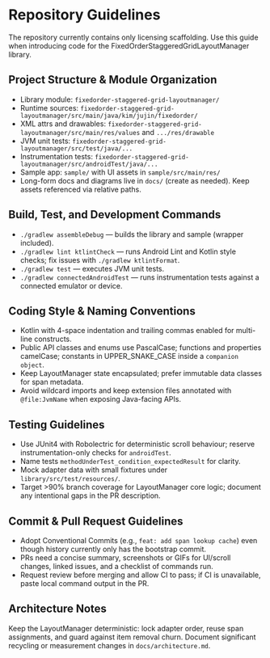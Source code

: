 # Repository Guidelines
The repository currently contains only licensing scaffolding. Use this guide when introducing code for the FixedOrderStaggeredGridLayoutManager library.

## Project Structure & Module Organization
- Library module: `fixedorder-staggered-grid-layoutmanager/`
- Runtime sources: `fixedorder-staggered-grid-layoutmanager/src/main/java/kim/jujin/fixedorder/`
- XML attrs and drawables: `fixedorder-staggered-grid-layoutmanager/src/main/res/values` and `.../res/drawable`
- JVM unit tests: `fixedorder-staggered-grid-layoutmanager/src/test/java/...`
- Instrumentation tests: `fixedorder-staggered-grid-layoutmanager/src/androidTest/java/...`
- Sample app: `sample/` with UI assets in `sample/src/main/res/`
- Long-form docs and diagrams live in `docs/` (create as needed). Keep assets referenced via relative paths.

## Build, Test, and Development Commands
- `./gradlew assembleDebug` — builds the library and sample (wrapper included).
- `./gradlew lint ktlintCheck` — runs Android Lint and Kotlin style checks; fix issues with `./gradlew ktlintFormat`.
- `./gradlew test` — executes JVM unit tests.
- `./gradlew connectedAndroidTest` — runs instrumentation tests against a connected emulator or device.

## Coding Style & Naming Conventions
- Kotlin with 4-space indentation and trailing commas enabled for multi-line constructs.
- Public API classes and enums use PascalCase; functions and properties camelCase; constants in UPPER_SNAKE_CASE inside a `companion object`.
- Keep LayoutManager state encapsulated; prefer immutable data classes for span metadata.
- Avoid wildcard imports and keep extension files annotated with `@file:JvmName` when exposing Java-facing APIs.

## Testing Guidelines
- Use JUnit4 with Robolectric for deterministic scroll behaviour; reserve instrumentation-only checks for `androidTest`.
- Name tests `methodUnderTest_condition_expectedResult` for clarity.
- Mock adapter data with small fixtures under `library/src/test/resources/`.
- Target >90% branch coverage for LayoutManager core logic; document any intentional gaps in the PR description.

## Commit & Pull Request Guidelines
- Adopt Conventional Commits (e.g., `feat: add span lookup cache`) even though history currently only has the bootstrap commit.
- PRs need a concise summary, screenshots or GIFs for UI/scroll changes, linked issues, and a checklist of commands run.
- Request review before merging and allow CI to pass; if CI is unavailable, paste local command output in the PR.

## Architecture Notes
Keep the LayoutManager deterministic: lock adapter order, reuse span assignments, and guard against item removal churn. Document significant recycling or measurement changes in `docs/architecture.md`.
